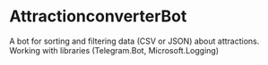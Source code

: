 # AttractionconverterBot
A bot for sorting and filtering data (CSV or JSON) about attractions. Working with libraries (Telegram.Bot, Microsoft.Logging)

